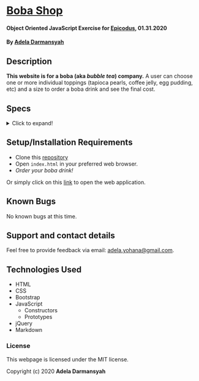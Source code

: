 # [Boba Shop](https://github.com/ayohana/boba-shop.git/)

#### Object Oriented JavaScript Exercise for [Epicodus](https://www.epicodus.com/), 01.31.2020

#### By [**Adela Darmansyah**](https://ayohana.github.io/portfolio/)

## Description

**This website is for a boba (aka _bubble tea_) company.** A user can choose one or more individual toppings (tapioca pearls, coffee jelly, egg pudding, etc) and a size to order a boba drink and see the final cost.

## Specs

<details>
  <summary>Click to expand!</summary>

| Spec | Input | Output |
| :-------------     | :------------- | :------------- |
| **Homepage** | User accesses index.html | Homepage with user input form |
| **Program Gathers User Input for a Topping** | `Checked Checkbox:` <br> "Tapioca Pearls" | `Console:` <br> "Tapioca Pearls" |
| **Program Gathers User Input for Multiple Toppings** | `Checked Checkbox:` <br> "Tapioca Pearls", "Egg pudding" | `Console:` <br> "Tapioca Pearls", "Egg pudding" |
| **Program Gathers User Input for Size**| `Checked Radio:` <br> "Small" | `Console:` <br> "Small" |
| **Program Saves a Drink Order in a Constructor**| `Checked Checkbox:` <br> "Tapioca Pearls" <br> `Checked Radio:` <br> "Small" | `Console:` <br> testDrink = {<br>toppings: ["Tapioca Pearls"], <br>size: "Small"<br>} |
| **Program Calculates Price of a Drink Size with Toppings**| `Checked Checkbox:` <br> "Tapioca Pearls" <br> `Checked Radio:` <br> "Small" | `Console:` <br> "$3.50" |
| **Program Displays the Estimated Price Before Checkout"**| `Checked Checkbox:` <br> "Tapioca Pearls" <br> `Checked Radio:` <br> "Small" | "$3.50" |
| **Program Confirms Items and Price on Checkout**| `Clicked Button:` "Checkout" | "Order Confirmation: A Small milk tea with Tapioca Pearls. Total = $3.50" |
</details>

## Setup/Installation Requirements

* Clone this [repository](https://github.com/ayohana/boba-shop.git/)
* Open `index.html` in your preferred web browser.
* _Order your boba drink!_

Or simply click on this [link](https://ayohana.github.io/boba-shop/) to open the web application.

## Known Bugs

No known bugs at this time.

## Support and contact details

Feel free to provide feedback via email: adela.yohana@gmail.com.

## Technologies Used

* HTML
* CSS
* Bootstrap
* JavaScript
  - Constructors
  - Prototypes
* jQuery
* Markdown

### License

This webpage is licensed under the MIT license.

Copyright (c) 2020 **Adela Darmansyah**